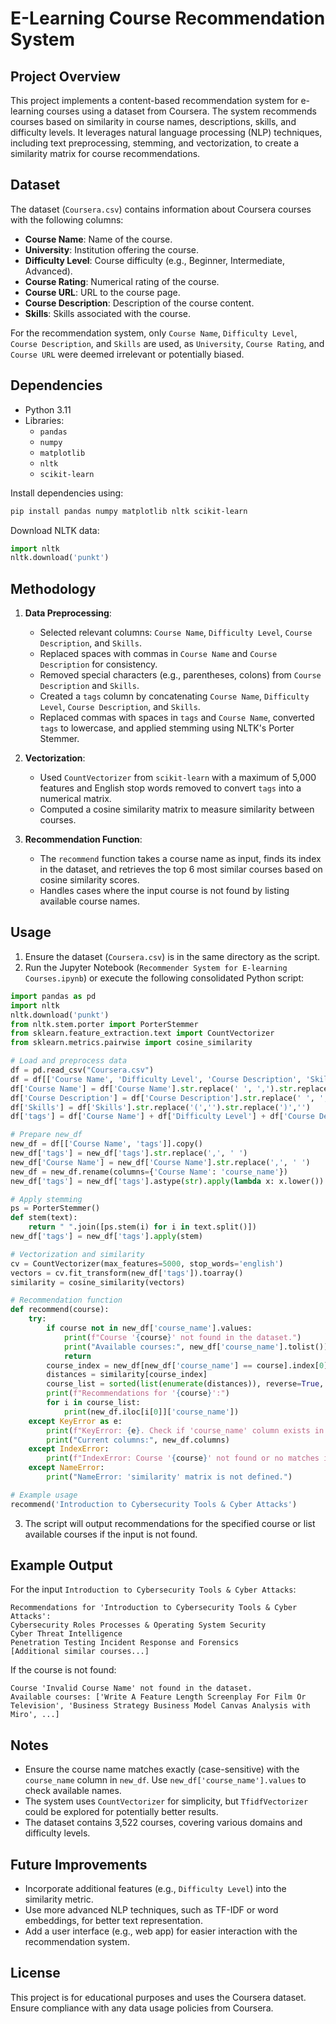 # E-Learning Course Recommendation System

## Project Overview
This project implements a content-based recommendation system for e-learning courses using a dataset from Coursera. The system recommends courses based on similarity in course names, descriptions, skills, and difficulty levels. It leverages natural language processing (NLP) techniques, including text preprocessing, stemming, and vectorization, to create a similarity matrix for course recommendations.

## Dataset
The dataset (`Coursera.csv`) contains information about Coursera courses with the following columns:
- **Course Name**: Name of the course.
- **University**: Institution offering the course.
- **Difficulty Level**: Course difficulty (e.g., Beginner, Intermediate, Advanced).
- **Course Rating**: Numerical rating of the course.
- **Course URL**: URL to the course page.
- **Course Description**: Description of the course content.
- **Skills**: Skills associated with the course.

For the recommendation system, only `Course Name`, `Difficulty Level`, `Course Description`, and `Skills` are used, as `University`, `Course Rating`, and `Course URL` were deemed irrelevant or potentially biased.

## Dependencies
- Python 3.11
- Libraries:
  - `pandas`
  - `numpy`
  - `matplotlib`
  - `nltk`
  - `scikit-learn`

Install dependencies using:
```bash
pip install pandas numpy matplotlib nltk scikit-learn
```

Download NLTK data:
```python
import nltk
nltk.download('punkt')
```

## Methodology
1. **Data Preprocessing**:
   - Selected relevant columns: `Course Name`, `Difficulty Level`, `Course Description`, and `Skills`.
   - Replaced spaces with commas in `Course Name` and `Course Description` for consistency.
   - Removed special characters (e.g., parentheses, colons) from `Course Description` and `Skills`.
   - Created a `tags` column by concatenating `Course Name`, `Difficulty Level`, `Course Description`, and `Skills`.
   - Replaced commas with spaces in `tags` and `Course Name`, converted `tags` to lowercase, and applied stemming using NLTK's Porter Stemmer.

2. **Vectorization**:
   - Used `CountVectorizer` from `scikit-learn` with a maximum of 5,000 features and English stop words removed to convert `tags` into a numerical matrix.
   - Computed a cosine similarity matrix to measure similarity between courses.

3. **Recommendation Function**:
   - The `recommend` function takes a course name as input, finds its index in the dataset, and retrieves the top 6 most similar courses based on cosine similarity scores.
   - Handles cases where the input course is not found by listing available course names.

## Usage
1. Ensure the dataset (`Coursera.csv`) is in the same directory as the script.
2. Run the Jupyter Notebook (`Recommender System for E-learning Courses.ipynb`) or execute the following consolidated Python script:

```python
import pandas as pd
import nltk
nltk.download('punkt')
from nltk.stem.porter import PorterStemmer
from sklearn.feature_extraction.text import CountVectorizer
from sklearn.metrics.pairwise import cosine_similarity

# Load and preprocess data
df = pd.read_csv("Coursera.csv")
df = df[['Course Name', 'Difficulty Level', 'Course Description', 'Skills']]
df['Course Name'] = df['Course Name'].str.replace(' ', ',').str.replace(',,',',').str.replace(':','')
df['Course Description'] = df['Course Description'].str.replace(' ', ',').str.replace(',,',',').str.replace('_','').str.replace(':','').str.replace('(','').str.replace(')','')
df['Skills'] = df['Skills'].str.replace('(','').str.replace(')','')
df['tags'] = df['Course Name'] + df['Difficulty Level'] + df['Course Description'] + df['Skills']

# Prepare new_df
new_df = df[['Course Name', 'tags']].copy()
new_df['tags'] = new_df['tags'].str.replace(',', ' ')
new_df['Course Name'] = new_df['Course Name'].str.replace(',', ' ')
new_df = new_df.rename(columns={'Course Name': 'course_name'})
new_df['tags'] = new_df['tags'].astype(str).apply(lambda x: x.lower())

# Apply stemming
ps = PorterStemmer()
def stem(text):
    return " ".join([ps.stem(i) for i in text.split()])
new_df['tags'] = new_df['tags'].apply(stem)

# Vectorization and similarity
cv = CountVectorizer(max_features=5000, stop_words='english')
vectors = cv.fit_transform(new_df['tags']).toarray()
similarity = cosine_similarity(vectors)

# Recommendation function
def recommend(course):
    try:
        if course not in new_df['course_name'].values:
            print(f"Course '{course}' not found in the dataset.")
            print("Available courses:", new_df['course_name'].tolist())
            return
        course_index = new_df[new_df['course_name'] == course].index[0]
        distances = similarity[course_index]
        course_list = sorted(list(enumerate(distances)), reverse=True, key=lambda x: x[1])[1:7]
        print(f"Recommendations for '{course}':")
        for i in course_list:
            print(new_df.iloc[i[0]]['course_name'])
    except KeyError as e:
        print(f"KeyError: {e}. Check if 'course_name' column exists in new_df.")
        print("Current columns:", new_df.columns)
    except IndexError:
        print(f"IndexError: Course '{course}' not found or no matches in the dataset.")
    except NameError:
        print("NameError: 'similarity' matrix is not defined.")

# Example usage
recommend('Introduction to Cybersecurity Tools & Cyber Attacks')
```

3. The script will output recommendations for the specified course or list available courses if the input is not found.

## Example Output
For the input `Introduction to Cybersecurity Tools & Cyber Attacks`:
```
Recommendations for 'Introduction to Cybersecurity Tools & Cyber Attacks':
Cybersecurity Roles Processes & Operating System Security
Cyber Threat Intelligence
Penetration Testing Incident Response and Forensics
[Additional similar courses...]
```

If the course is not found:
```
Course 'Invalid Course Name' not found in the dataset.
Available courses: ['Write A Feature Length Screenplay For Film Or Television', 'Business Strategy Business Model Canvas Analysis with Miro', ...]
```

## Notes
- Ensure the course name matches exactly (case-sensitive) with the `course_name` column in `new_df`. Use `new_df['course_name'].values` to check available names.
- The system uses `CountVectorizer` for simplicity, but `TfidfVectorizer` could be explored for potentially better results.
- The dataset contains 3,522 courses, covering various domains and difficulty levels.

## Future Improvements
- Incorporate additional features (e.g., `Difficulty Level`) into the similarity metric.
- Use more advanced NLP techniques, such as TF-IDF or word embeddings, for better text representation.
- Add a user interface (e.g., web app) for easier interaction with the recommendation system.

## License
This project is for educational purposes and uses the Coursera dataset. Ensure compliance with any data usage policies from Coursera.